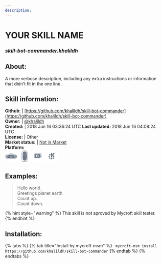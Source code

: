 ```yaml
--- 
description: 
---
```


# YOUR SKILL NAME  
### _skill-bot-commander.khalildh_  
## About:  
A more verbose description, including any extra instructions or
information that didn't fit in the one line.

## Skill information:  
**Github:** | [https://github.com/khalildh/skill-bot-commander](https://github.com/khalildh/skill-bot-commander)  
**Owner:** | [@khalildh](https://github.com/khalildh)  
**Created:** | 2018 Jun 16 03:36:24 UTC  **Last updated:** 2018 Jun 16 04:08:24 UTC  
**License:** | Other  
**Market status:** | [Not in Market](https://market.mycroft.ai/skill/)  
**Platform:**  
 ![](../.gitbook/assets/mark-1-icon.png)  ![](../.gitbook/assets/mark-2-icon.png)  ![](../.gitbook/assets/picroft-icon.png)  ![](../.gitbook/assets/kde.png)   
## Examples:  
> Hello world.  
> Greetings planet earth.  
> Count up.  
> Count down.  
  
{% hint style="warning" %}
This skill is not aproved by Mycroft skill tester.
{% endhint %}
    
## Installation:  
{% tabs %}
{% tab title="Install by mycroft-msm" %}
``` mycroft-msm install https://github.com/khalildh/skill-bot-commander```
{% endtab %}
  {% endtabs %}
  